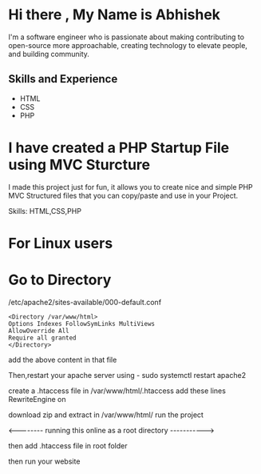 # Hi there , My Name is Abhishek
I'm a software engineer who is passionate about making contributing to open-source more approachable, creating technology to elevate people, and building community.
## Skills and Experience
* HTML
* CSS
* PHP


# I have created a PHP Startup File using MVC Sturcture
I made this project just for fun, it allows you to create nice and simple PHP MVC Structured files that you can copy/paste and use in your Project.

Skills: HTML,CSS,PHP


# For Linux users
# Go to Directory 
/etc/apache2/sites-available/000-default.conf

    <Directory /var/www/html>
    Options Indexes FollowSymLinks MultiViews
    AllowOverride All
    Require all granted
    </Directory>

add the above content in that file

Then,restart your apache server using - sudo systemctl restart apache2

  create a .htaccess file in 
/var/www/html/.htaccess
add these lines 
RewriteEngine on

download zip and extract in /var/www/html/
run the project 

<-------- running this online as a root directory ----------->

then add .htaccess file in root folder 

then run your website




